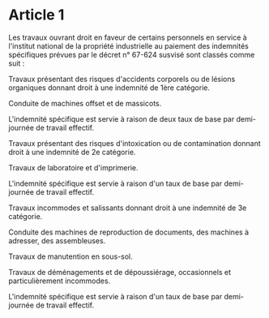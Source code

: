 # Article 1

Les travaux ouvrant droit en faveur de certains personnels en service à l'institut national de la propriété industrielle au paiement des indemnités spécifiques prévues par le décret n° 67-624 susvisé sont classés comme suit :

Travaux présentant des risques d'accidents corporels ou de lésions organiques donnant droit à une indemnité de 1ère catégorie.

Conduite de machines offset et de massicots.

L'indemnité spécifique est servie à raison de deux taux de base par demi-journée de travail effectif.

Travaux présentant des risques d'intoxication ou de contamination donnant droit à une indemnité de 2e catégorie.

Travaux de laboratoire et d'imprimerie.

L'indemnité spécifique est servie à raison d'un taux de base par demi-journée de travail effectif.

Travaux incommodes et salissants donnant droit à une indemnité de 3e catégorie.

Conduite des machines de reproduction de documents, des machines à adresser, des assembleuses.

Travaux de manutention en sous-sol.

Travaux de déménagements et de dépoussiérage, occasionnels et particulièrement incommodes.

L'indemnité spécifique est servie à raison d'un taux de base par demi-journée de travail effectif.
